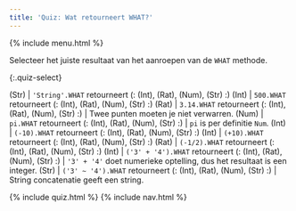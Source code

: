 ```yaml
---
title: 'Quiz: Wat retourneert WHAT?'
---
```


{% include menu.html %}

Selecteer het juiste resultaat van het aanroepen van de `WHAT` methode.

{:.quiz-select}

(Str) | `'String'.WHAT` retourneert (: (Int), (Rat), (Num), (Str) :)
(Int) | `500.WHAT` retourneert (: (Int), (Rat), (Num), (Str) :)
(Rat) | `3.14.WHAT` retourneert (: (Int), (Rat), (Num), (Str) :) | Twee punten moeten je niet verwarren.
(Num) | `pi.WHAT` retourneert (: (Int), (Rat), (Num), (Str) :) | `pi` is per definitie `Num`.
(Int) | `(-10).WHAT` retourneert (: (Int), (Rat), (Num), (Str) :)
(Int) | `(+10).WHAT` retourneert (: (Int), (Rat), (Num), (Str) :)
(Rat) | `(-1/2).WHAT` retourneert (: (Int), (Rat), (Num), (Str) :)
(Int) | `('3' + '4').WHAT` retourneert (: (Int), (Rat), (Num), (Str) :) | `'3' + '4'` doet numerieke optelling, dus het resultaat is een integer.
(Str) | `('3' ~ '4').WHAT` retourneert (: (Int), (Rat), (Num), (Str) :) | String concatenatie geeft een string.

{% include quiz.html %}
{% include nav.html %}